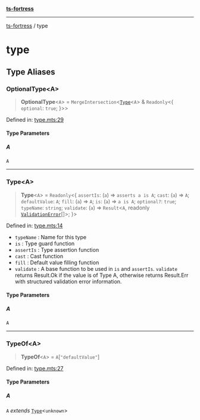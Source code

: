 [**ts-fortress**](README.md)

---

[ts-fortress](README.md) / type

# type

## Type Aliases

### OptionalType\<A\>

> **OptionalType**\<`A`\> = `MergeIntersection`\<[`Type`](#type)\<`A`\> & `Readonly`\<\{ `optional`: `true`; \}\>\>

Defined in: [type.mts:29](https://github.com/noshiro-pf/ts-fortress/blob/main/src/type.mts#L29)

#### Type Parameters

##### A

`A`

---

### Type\<A\>

> **Type**\<`A`\> = `Readonly`\<\{ `assertIs`: (`a`) => `asserts a is A`; `cast`: (`a`) => `A`; `defaultValue`: `A`; `fill`: (`a`) => `A`; `is`: (`a`) => `a is A`; `optional?`: `true`; `typeName`: `string`; `validate`: (`a`) => `Result`\<`A`, readonly [`ValidationError`](utils/validation-error.md#validationerror)[]\>; \}\>

Defined in: [type.mts:14](https://github.com/noshiro-pf/ts-fortress/blob/main/src/type.mts#L14)

- `typeName` : Name for this type
- `is` : Type guard function
- `assertIs` : Type assertion function
- `cast` : Cast function
- `fill` : Default value filling function
- `validate` : A base function to be used in `is` and `assertIs`. `validate`
  returns Result.Ok if the value is of Type A, otherwise returns Result.Err
  with structured validation error information.

#### Type Parameters

##### A

`A`

---

### TypeOf\<A\>

> **TypeOf**\<`A`\> = `A`\[`"defaultValue"`\]

Defined in: [type.mts:27](https://github.com/noshiro-pf/ts-fortress/blob/main/src/type.mts#L27)

#### Type Parameters

##### A

`A` _extends_ [`Type`](#type)\<`unknown`\>
